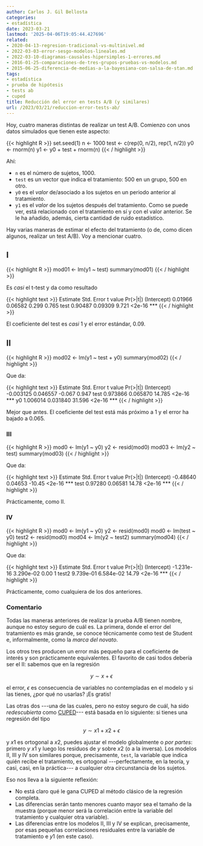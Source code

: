 ```yaml
---
author: Carlos J. Gil Bellosta
categories:
- estadística
date: 2023-03-21
lastmod: '2025-04-06T19:05:44.427696'
related:
- 2020-04-13-regresion-tradicional-vs-multinivel.md
- 2022-03-03-error-sesgo-modelos-lineales.md
- 2022-03-10-diagramas-causales-hipersimples-1-errores.md
- 2016-01-25-comparaciones-de-tres-grupos-pruebas-vs-modelos.md
- 2015-06-25-diferencia-de-medias-a-la-bayesiana-con-salsa-de-stan.md
tags:
- estadística
- prueba de hipótesis
- tests ab
- cuped
title: Reducción del error en tests A/B (y similares)
url: /2023/03/21/reduccion-error-tests-ab/
---
```


Hoy, cuatro maneras distintas de realizar un test A/B. Comienzo con unos datos simulados que tienen este aspecto:

{{< highlight R >}}
set.seed(1)
n <- 1000
test <- c(rep(0, n/2), rep(1, n/2))
y0 <- rnorm(n)
y1 <- y0 + test + rnorm(n)
{{< / highlight >}}

Ahí:
- `n` es el número de sujetos, 1000.
- `test` es un vector que indica el tratamiento: 500 en un grupo, 500 en otro.
- `y0` es el _valor_ de/asociado a los sujetos en un periodo anterior al tratamiento.
- `y1` es el _valor_ de los sujetos después del tratamiento. Como se puede ver, está relacionado con el tratamiento en sí y con el valor anterior. Se le ha añadido, además, cierta cantidad de ruido estadístico.

Hay varias maneras de estimar el efecto del tratamiento (o de, como dicen algunos, realizar un test A/B). Voy a mencionar cuatro.

## I

{{< highlight R >}}
mod01 <- lm(y1 ~ test)
summary(mod01)
{{< / highlight >}}

Es _casi_ el t-test y da como resultado

{{< highlight text >}}
             Estimate Std. Error t value Pr(>|t|)
(Intercept)  0.01966    0.06582   0.299    0.765
test         0.90487    0.09309   9.721   <2e-16 ***
{{< / highlight >}}

El coeficiente del test es _casi_ 1 y el error estándar, 0.09.

## II

{{< highlight R >}}
mod02 <- lm(y1 ~ test + y0)
summary(mod02)
{{< / highlight >}}

Que da:

{{< highlight text >}}
             Estimate Std. Error t value Pr(>|t|)
(Intercept) -0.003125   0.046557  -0.067    0.947
test         0.973866   0.065870  14.785   <2e-16 ***
y0           1.006014   0.031840  31.596   <2e-16 ***
{{< / highlight >}}

Mejor que antes. El coeficiente del test está más próximo a 1 y el error ha bajado a 0.065.

### III

{{< highlight R >}}
mod0 <- lm(y1 ~ y0)
y2 <- resid(mod0)
mod03 <- lm(y2 ~ test)
summary(mod03)
{{< / highlight >}}

Que da:

{{< highlight text >}}
            Estimate Std. Error t value Pr(>|t|)
(Intercept) -0.48640    0.04653  -10.45   <2e-16 ***
test         0.97280    0.06581   14.78   <2e-16 ***
{{< / highlight >}}

Prácticamente, como II.

### IV

{{< highlight R >}}
mod0 <- lm(y1 ~ y0)
y2 <- resid(mod0)
mod0 <- lm(test ~ y0)
test2 <- resid(mod0)
mod04 <- lm(y2 ~ test2)
summary(mod04)
{{< / highlight >}}

Que da:

{{< highlight text >}}
              Estimate Std. Error t value Pr(>|t|)
(Intercept) -1.231e-16  3.290e-02    0.00        1
test2        9.739e-01  6.584e-02   14.79   <2e-16 ***
{{< / highlight >}}

Prácticamente, como cualquiera de los dos anteriores.

### Comentario

Todas las maneras anteriores de realizar la prueba A/B tienen nombre, aunque no estoy seguro de cuál es. La primera, donde el error del tratamiento es más grande, se conoce técnicamente como test de Student e, informalmente, como la _marca del novato_.

Los otros tres producen un error más pequeño para el coeficiente de interés y son prácticamente equivalentes. El favorito de casi todos debería ser el II: sabemos que en la regresión

$$y \sim x + \epsilon$$

el error, $\epsilon$ es consecuencia de variables no contempladas en el modelo y si las tienes, ¿por qué no usarlas? ¡Es gratis!

Las otras dos ---una de las cuales, pero no estoy seguro de cuál, ha sido _redescubierta_ como
[CUPED](https://towardsdatascience.com/How-to-double-a-b-testing-speed-with-cuped-f80460825a90)---
está basada en lo siguiente: si tienes una regresión del tipo

$$y \sim x1 + x2 + \epsilon$$

y $x1$ es ortogonal a $x2$, puedes ajustar el modelo globalmente o _por partes_: primero $y ~ x1$ y luego los residuos de $y$ sobre $x2$ (o a la inversa). Los modelos II, III y IV son similares porque, precisamente, `test`, la variable que indica quién recibe el tratamiento, es ortogonal ---perfectamente, en la teoría, y casi, casi, en la práctica--- a cualquier otra circunstancia de los sujetos.

Eso nos lleva a la siguiente reflexión:

- No está claro qué le gana CUPED al método clásico de la regresión completa.
- Las diferencias serán tanto menores cuanto mayor sea el tamaño de la muestra (porque menor será la correlación entre la variable del tratamiento y cualquier otra variable).
- Las diferencias entre los modelos II, III y IV se explican, precisamente, por esas pequeñas correlaciones residuales entre la variable de tratamiento e $y1$ (en este caso).
